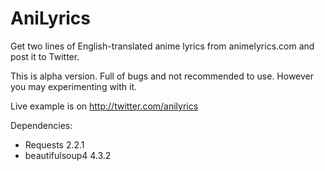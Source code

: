 AniLyrics
=========

Get two lines of English-translated anime lyrics from animelyrics.com and post it to Twitter.

This is alpha version. Full of bugs and not recommended to use. However you may experimenting with it.

Live example is on http://twitter.com/anilyrics

Dependencies:
- Requests 2.2.1
- beautifulsoup4 4.3.2
